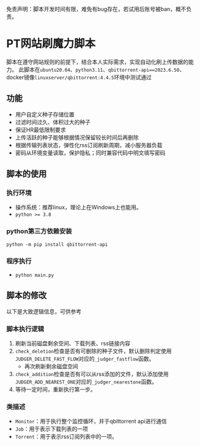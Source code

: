 免责声明：脚本开发时间有限，难免有bug存在，若试用后账号被ban，概不负责。
# PT网站刷魔力脚本
脚本在遵守网站规则的前提下，结合本人实际需求，实现自动化刷上传数据的能力。
此脚本在`ubuntu20.04`、`python3.11`、`qbittorrent-api==2023.6.50`、docker镜像`linuxserver/qbittorrent:4.4.5`环境中测试通过

## 功能
* 用户自定义种子存储位置
* 过滤时间过久、体积过大的种子
* 保证HR最低限制要求
* 上传活跃的种子能够根据情况保留较长时间后再删除
* 根据传输列表状态，弹性化rss订阅刷新周期，减小服务器负载
* 密码从环境变量读取，保护隐私；同时兼容代码中明文填写密码

## 脚本的使用
### 执行环境
* 操作系统：推荐linux，理论上在Windows上也能用。
* `python >= 3.8`

### python第三方依赖安装
`python -m pip install qbittorrent-api`

### 程序执行
* `python main.py`

## 脚本的修改
以下是大致逻辑信息，可供参考

### 脚本执行逻辑
1. 刷新当前磁盘剩余空间、下载列表、rss链接内容
2. `check_deletion`检查是否有可删除的种子文件，默认删除判定使用`JUDGER_DELETE_FAST_FLOW`对应的`_judger_fastflow`函数。
    * 再次刷新剩余磁盘空间
3. `check_addition`检查是否有可以从rss添加的文件，默认添加使用`JUDGER_ADD_NEAREST_ONE`对应的`_judger_nearestone`函数。
4. 等待一定时间，重新执行第一步。

### 类描述
* `Monitor`：用于执行整个监控循环，并于qbittorrent api进行通信
* `Job`：用于表示下载列表的一项
* `Torrent`：用于表示rss订阅列表中的一项。